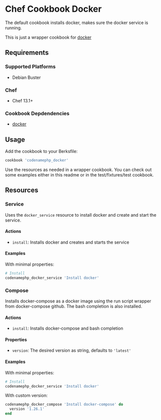 # Chef Cookbook Docker

The default cookbook installs docker, makes sure the docker service is running.

This is just a wrapper cookbook for [docker][docker-github]

## Requirements

### Supported Platforms

- Debian Buster

### Chef

- Chef 13.1+

### Cookbook Depdendencies

- [docker][docker-github]

## Usage

Add the cookbook to your Berksfile:

```ruby
cookbook 'codenamephp_docker'
```

Use the resources as needed in a wrapper cookbook. You can check out some examples either in this readme or in the test/fixtures/test cookbook.

## Resources
### Service
Uses the `docker_service` resource to install docker and create and start the service.

#### Actions
- `install`: Installs docker and creates and starts the service

#### Examples
With minimal properties:
```ruby
# Install
codenamephp_docker_service 'Install docker'
```

### Compose
Installs docker-compose as a docker image using the run script wrapper from docker-compose github. The bash completion is also installed.

#### Actions
- `install`: Installs docker-compose and bash completion

#### Properties
- `version`: The desired version as string, defaults to `'latest'`

#### Examples
With minimal properties:
```ruby
# Install
codenamephp_docker_service 'Install docker'
```

With custom version:
```ruby
codenamephp_docker_compose 'Install docker-compose' do
  version '1.26.1'
end
```

[docker-github]: https://github.com/chef-cookbooks/docker